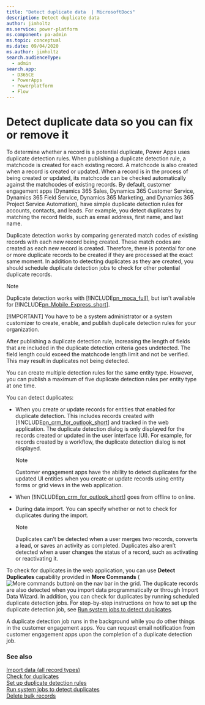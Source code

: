 ```yaml
---
title: "Detect duplicate data  | MicrosoftDocs"
description: Detect duplicate data 
author: jimholtz
ms.service: power-platform
ms.component: pa-admin
ms.topic: conceptual
ms.date: 09/04/2020
ms.author: jimholtz
search.audienceType: 
  - admin
search.app:
  - D365CE
  - PowerApps
  - Powerplatform
  - Flow
---
```

# Detect duplicate data so you can fix or remove it



To determine whether a record is a potential duplicate, Power Apps uses duplicate detection rules. When publishing a duplicate detection rule, a matchcode is created for each existing record. A matchcode is also created when a record is created or updated. When a record is in the process of being created or updated, its matchcode can be checked automatically against the matchcodes of existing records. By default, customer engagement apps (Dynamics 365 Sales, Dynamics 365 Customer Service, Dynamics 365 Field Service, Dynamics 365 Marketing, and Dynamics 365 Project Service Automation), have simple duplicate detection rules for accounts, contacts, and leads. For example, you detect duplicates by matching the record fields, such as email address, first name, and last name.  
  
 Duplicate detection works by comparing generated match codes of existing records with each new record being created. These match codes are created as each new record is created. Therefore, there is potential for one or more duplicate records to be created if they are processed at the exact same moment. In addition to detecting duplicates as they are created, you should schedule duplicate detection jobs to check for other potential duplicate records.  
  
> [!NOTE]
>  Duplicate detection works with [!INCLUDE[pn_moca_full](../includes/pn-moca-full.md)], but isn't available for [!INCLUDE[pn_Mobile_Express_short](../includes/pn-mobile-express-short.md)].  
> 
> [!IMPORTANT]
>  You have to be a system administrator or a system customizer to create, enable, and publish duplicate detection rules for your organization.  
> 
>  After publishing a duplicate detection rule, increasing the length of fields that are included in the duplicate detection criteria goes undetected. The field length could exceed the matchcode length limit and not be verified. This may result in duplicates not being detected.  
> 
>  You can create multiple detection rules for the same entity type. However, you can publish a maximum of five duplicate detection rules per entity type at one time.  
  
 You can detect duplicates:  
  
- When you create or update records for entities that enabled for duplicate detection. This includes records created with [!INCLUDE[pn_crm_for_outlook_short](../includes/pn-crm-for-outlook-short.md)] and tracked in the web application. The duplicate detection dialog is only displayed for the records created or updated in the user interface (UI). For example, for records created by a workflow, the duplicate detection dialog is not displayed.  
  
  > [!NOTE]
  > Customer engagement apps have the ability to detect duplicates for the updated UI entities when you create or update records using entity forms or grid views in the web application.  
  
- When [!INCLUDE[pn_crm_for_outlook_short](../includes/pn-crm-for-outlook-short.md)] goes from offline to online.  
  
- During data import. You can specify whether or not to check for duplicates during the import.  
  
  > [!NOTE]
  >  Duplicates can’t be detected when a user merges two records, converts a lead, or saves an activity as completed. Duplicates also aren’t detected when a user changes the status of a record, such as activating or reactivating it.  
  
To check for duplicates in the web application, you can use **Detect Duplicates** capability provided in **More Commands** (![More commands button](../admin/media/not-available.png "More commands button")) on the nav bar in the grid. The duplicate records are also detected when you import data programmatically or through Import Data Wizard. In addition, you can check for duplicates by running scheduled duplicate detection jobs. For step-by-step instructions on how to set up the duplicate detection job, see [Run system jobs to detect duplicates](run-bulk-system-jobs-detect-duplicate-records.md).  
  
A duplicate detection job runs in the background while you do other things in the customer engagement apps. You can request email notification from customer engagement apps upon the completion of a duplicate detection job.  
  
### See also  
 [Import data (all record types)](../admin/import-data-all-record-types.md)   
 [Check for duplicates](set-up-duplicate-detection-rules-keep-data-clean.md)   
 [Set up duplicate detection rules](set-up-duplicate-detection-rules-keep-data-clean.md)   
 [Run system jobs to detect duplicates](run-bulk-system-jobs-detect-duplicate-records.md)   
 [Delete bulk records](../admin/delete-bulk-records.md)

